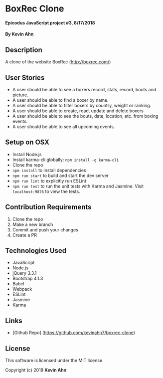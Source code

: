 # BoxRec Clone

#### Epicodus JavaScript project #3, 8/17/2018

#### By Kevin Ahn

## Description

A clone of the website BoxRec
(http://boxrec.com/)

## User Stories

* A user should be able to see a boxers record, stats, record, bouts and picture.
* A user should be able to find a boxer by name.
* A user should be able to filter boxers by country, weight or ranking.
* A user should be able to create, read, update and delete boxers
* A user should be able to see the bouts, date, location, etc. from boxing events.
* A user should be able to see all upcoming events.



## Setup on OSX

* Install Node.js
* Install karma-cli globally: `npm install -g karma-cli`
* Clone the repo
* `npm install` to install dependencies
* `npm run start` to build and start the dev server
* `npm run lint` to explicitly run ESLint
* `npm run test` to run the unit tests with Karma and Jasmine. Visit `localhost:9876` to view the tests.

## Contribution Requirements

1. Clone the repo
1. Make a new branch
1. Commit and push your changes
1. Create a PR

## Technologies Used

* JavaScript
* Node.js
* jQuery 3.3.1
* Bootstrap 4.1.3
* Babel
* Webpack
* ESLint
* Jasmine
* Karma

## Links

* [Github Repo] (https://github.com/kevinahn7/boxrec-clone)

## License

This software is licensed under the MIT license.

Copyright (c) 2018 **Kevin Ahn**